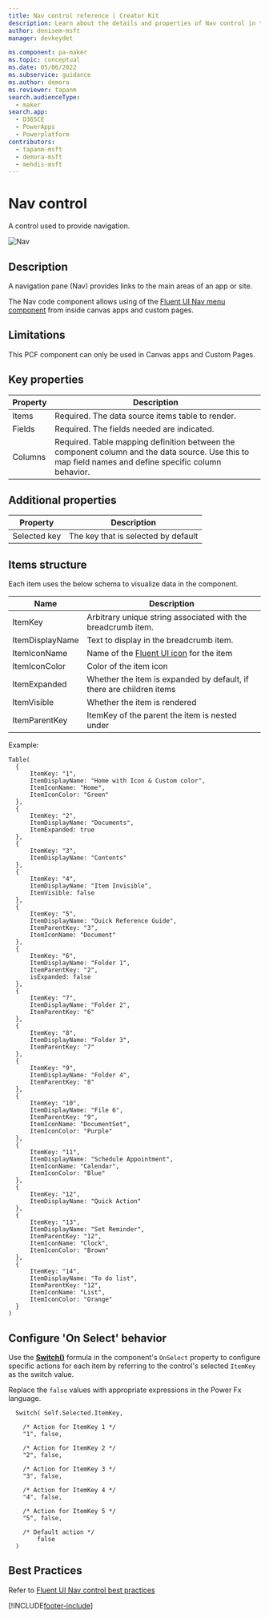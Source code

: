 ```yaml
---
title: Nav control reference | Creator Kit
description: Learn about the details and properties of Nav control in the Creator Kit.
author: denisem-msft
manager: devkeydet

ms.component: pa-maker
ms.topic: conceptual
ms.date: 05/06/2022
ms.subservice: guidance
ms.author: demora
ms.reviewer: tapanm
search.audienceType: 
  - maker
search.app: 
  - D365CE
  - PowerApps
  - Powerplatform
contributors:
  - tapanm-msft
  - demora-msft
  - mehdis-msft
---
```

# Nav control

A control used to provide navigation.

![Nav](media/nav.png "Nav control")

## Description
A navigation pane (Nav) provides links to the main areas of an app or site.

The Nav code component allows using of the [Fluent UI Nav menu component](https://developer.microsoft.com/fluentui#/controls/web/nav) from inside canvas apps and custom pages.

## Limitations
This PCF component can only be used in Canvas apps and Custom Pages.

## Key properties

| Property | Description |
| -------- | ----------- |
| Items | Required. The data source items table to render. |
| Fields | Required. The fields needed are indicated. |
| Columns | Required. Table mapping definition between the component column and the data source. Use this to map field names and define specific column behavior. |

## Additional properties

| Property | Description |
| -------- | ----------- |
| Selected key | The key that is selected by default |

## Items structure
Each item uses the below schema to visualize data in the component. 

| Name | Description |
| ------ | ----------- |
| ItemKey | Arbitrary unique string associated with the breadcrumb item. |
| ItemDisplayName | Text to display in the breadcrumb item. |
| ItemIconName | Name of the [Fluent UI icon](https://developer.microsoft.com/fluentui#/styles/web/icons) for the item |
| ItemIconColor | Color of the item icon |
| ItemExpanded | Whether the item is expanded by default, if there are children items |
| ItemVisible | Whether the item is rendered |
| ItemParentKey | ItemKey of the parent the item is nested under |

Example:

  ```powerapps-dot
Table(
    {
        ItemKey: "1",
        ItemDisplayName: "Home with Icon & Custom color",
        ItemIconName: "Home",
        ItemIconColor: "Green"
    },
    {
        ItemKey: "2",
        ItemDisplayName: "Documents",
        ItemExpanded: true
    },
    {
        ItemKey: "3",
        ItemDisplayName: "Contents"
    },
    {
        ItemKey: "4",
        ItemDisplayName: "Item Invisible",
        ItemVisible: false
    },
    {
        ItemKey: "5",
        ItemDisplayName: "Quick Reference Guide",
        ItemParentKey: "3",
        ItemIconName: "Document"
    },
    {
        ItemKey: "6",
        ItemDisplayName: "Folder 1",
        ItemParentKey: "2",
        isExpanded: false
    },
    {
        ItemKey: "7",
        ItemDisplayName: "Folder 2",
        ItemParentKey: "6"
    },
    {
        ItemKey: "8",
        ItemDisplayName: "Folder 3",
        ItemParentKey: "7"
    },
    {
        ItemKey: "9",
        ItemDisplayName: "Folder 4",
        ItemParentKey: "8"
    },
    {
        ItemKey: "10",
        ItemDisplayName: "File 6",
        ItemParentKey: "9",
        ItemIconName: "DocumentSet",
        ItemIconColor: "Purple"
    },
    {
        ItemKey: "11",
        ItemDisplayName: "Schedule Appointment",
        ItemIconName: "Calendar",
        ItemIconColor: "Blue"
    },
    {
        ItemKey: "12",
        ItemDisplayName: "Quick Action"
    },
    {
        ItemKey: "13",
        ItemDisplayName: "Set Reminder",
        ItemParentKey: "12",
        ItemIconName: "Clock",
        ItemIconColor: "Brown"
    },
    {
        ItemKey: "14",
        ItemDisplayName: "To do list",
        ItemParentKey: "12",
        ItemIconName: "List",
        ItemIconColor: "Orange"
    }
)
  ```

## Configure 'On Select' behavior
Use the [**Switch()**](https://docs.microsoft.com/power-apps/maker/canvas-apps/functions/function-if) formula in the component's `OnSelect` property to configure specific actions for each item by referring to the control's selected `ItemKey` as the switch value.

Replace the `false` values with appropriate expressions in the Power Fx language.

  ```powerapps-dot
    Switch( Self.Selected.ItemKey,

      /* Action for ItemKey 1 */
      "1", false,

      /* Action for ItemKey 2 */
      "2", false,

      /* Action for ItemKey 3 */
      "3", false,

      /* Action for ItemKey 4 */
      "4", false,

      /* Action for ItemKey 5 */
      "5", false,

      /* Default action */
          false
    )
  ```

## Best Practices
Refer to [Fluent UI Nav control best practices](https://developer.microsoft.com/fluentui#/controls/web/nav)

[!INCLUDE[footer-include](../../includes/footer-banner.md)]